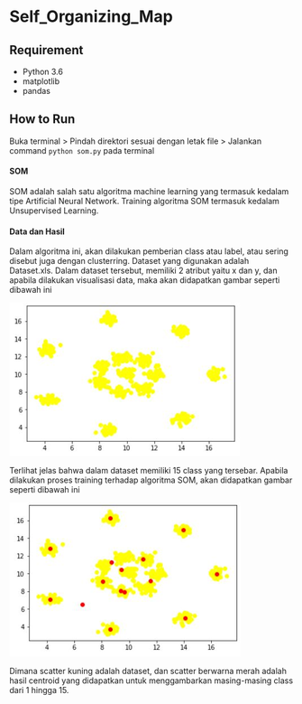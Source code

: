 # Self_Organizing_Map

## Requirement

*  Python 3.6
*  matplotlib
*  pandas

## How to Run

Buka terminal > Pindah direktori sesuai dengan letak file > Jalankan command `python som.py` pada terminal

#### SOM

SOM adalah salah satu algoritma machine learning yang termasuk kedalam tipe Artificial Neural Network. Training algoritma SOM termasuk kedalam Unsupervised Learning.

#### Data dan Hasil

Dalam algoritma ini, akan dilakukan pemberian class atau label, atau sering disebut juga dengan clusterring. Dataset yang digunakan adalah Dataset.xls. Dalam dataset tersebut, memiliki 2 atribut yaitu x dan y, dan apabila dilakukan visualisasi data, maka akan didapatkan gambar seperti dibawah ini

![](./data.JPG)

Terlihat jelas bahwa dalam dataset memiliki 15 class yang tersebar. Apabila dilakukan proses training terhadap algoritma SOM, akan didapatkan gambar seperti dibawah ini

![](./result.JPG)

Dimana scatter kuning adalah dataset, dan scatter berwarna merah adalah hasil centroid yang didapatkan untuk menggambarkan masing-masing class dari 1 hingga 15.
